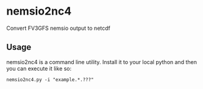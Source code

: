# nemsio2nc4
Convert FV3GFS nemsio output to netcdf

## Usage

nemsio2nc4 is a command line utility.  Install it to your local python and then you can execute it like so:


```
nemsio2nc4.py -i "example.*.???"
```
